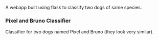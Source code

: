 A webapp built using flask to classify two dogs of same species. 

### Pixel and Bruno Classifier
Classifier for two dogs named Pixel and Bruno (they look very similar). 


